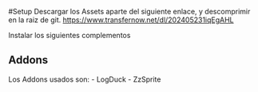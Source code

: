 #Setup
Descargar los Assets aparte del siguiente enlace, y descomprimir en la raiz de git.
https://www.transfernow.net/dl/202405231iqEgAHL

Instalar los siguientes complementos

  ## Addons
  Los Addons usados son:
      - LogDuck
      - ZzSprite
